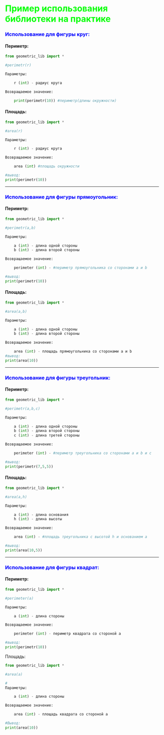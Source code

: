 # <span style="color: #00FF00;">Пример использования библиотеки на практике</span>

### <span style="color: #0000FF;">Использование для фигуры круг:</span>
#### Периметр:
```python
from geometric_lib import *

#perimetr(r)

Параметры:

    r (int) - радиус круга

Возвращаемое значение:

    print(perimetr(10)) #периметр(длины окружности)

```
#### Площадь:
```python
from geometric_lib import *

#area(r)

Параметры:

    r (int) - радиус круга

Возвращаемое значение:

    area (int) #площадь окружности

#вывод:
print(perimetr(10))
```
---
### <span style="color: #0000FF;">Использование для фигуры прямоугольник:</span>
#### Периметр:
```python
from geometric_lib import *

#perimetr(a,b)

Параметры:

    a (int) - длина одной стороны
    b (int) - длина второй стороны 

Возвращаемое значение:

    perimeter (int) - #периметр прямоугольника со сторонами a и b

#вывод:
print(perimetr(10))
```

#### Площадь:
```python
from geometric_lib import *

#area(a,b)

Параметры:

    a (int) - длина одной стороны
    b (int) - длина второй стороны 

Возвращаемое значение:

    area (int) - площадь прямоугольника со сторонами a и b
#вывод:
print(area(10))
```
---
### <span style="color: #0000FF;">Использование для фигуры треугольник:</span>
#### Периметр:
```python
from geometric_lib import *

#perimetr(a,b,c)

Параметры:

    a (int) - длина одной стороны
    b (int) - длина второй стороны 
    с (int) - длина третей стороны 

Возвращаемое значение:

    perimeter (int) - #периметр треугольника со сторонами a и b и c

#вывод:
print(perimetr(7,5,5))
```

#### Площадь:
```python
from geometric_lib import *

#area(a,h)

Параметры:

    a (int) - длина основания
    h (int) - длина высоты

Возвращаемое значение:

    area (int) - #площадь треугольника c высотой h и основанием a

#вывод:
print(area(10,5))
```
---
### <span style="color: #0000FF;">Использование для фигуры квадрат:</span>
#### Периметр:
```python
from geometric_lib import *

#perimeter(a)

Параметры:

    a (int) - длина стороны

Возвращаемое значение:

    perimeter (int) - периметр квадрата со стороной a

#вывод:
print(perimetr(10))
```
Площадь:
```python
from geometric_lib import *

#area(a)

#
Параметры:

    a (int) - длина стороны

Возвращаемое значение:

    area (int) - площадь квадрата со стороной a

#Вывод:
print(area(10))
```
